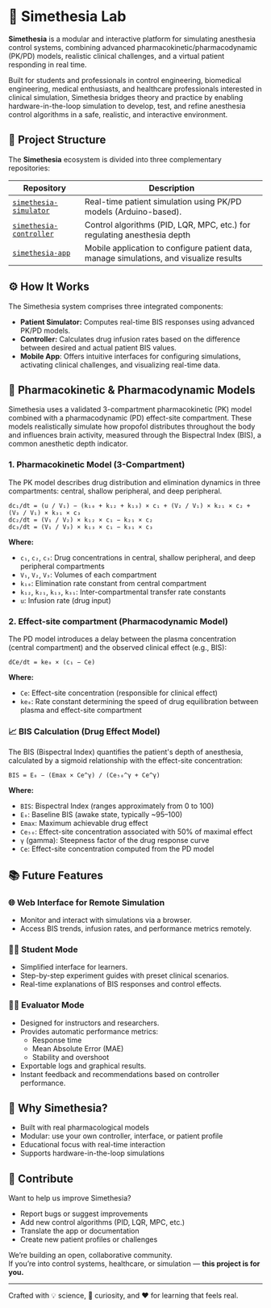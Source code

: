 # 🧠 Simethesia Lab

**Simethesia** is a modular and interactive platform for simulating anesthesia control systems, combining advanced pharmacokinetic/pharmacodynamic (PK/PD) models, realistic clinical challenges, and a virtual patient responding in real time.

Built for students and professionals in control engineering, biomedical engineering, medical enthusiasts, and healthcare professionals interested in clinical simulation, Simethesia bridges theory and practice by enabling hardware-in-the-loop simulation to develop, test, and refine anesthesia control algorithms in a safe, realistic, and interactive environment.

## 🔗 Project Structure

The **Simethesia** ecosystem is divided into three complementary repositories:

| Repository | Description |
|------------|-------------|
| [`simethesia-simulator`](https://github.com/simethesia/simethesia-simulator) | Real-time patient simulation using PK/PD models (Arduino-based). |
| [`simethesia-controller`](https://github.com/simethesia/simethesia-controller) | Control algorithms (PID, LQR, MPC, etc.) for regulating anesthesia depth |
| [`simethesia-app`](https://github.com/simethesia/simethesia-app) | Mobile application to configure patient data, manage simulations, and visualize results |

## ⚙️ How It Works

The Simethesia system comprises three integrated components:

- **Patient Simulator:** Computes real-time BIS responses using advanced PK/PD models.
- **Controller:** Calculates drug infusion rates based on the difference between desired and actual patient BIS values.
- **Mobile App**: Offers intuitive interfaces for configuring simulations, activating clinical challenges, and visualizing real-time data.


## 🧪 Pharmacokinetic & Pharmacodynamic Models

Simethesia uses a validated 3-compartment pharmacokinetic (PK) model combined with a pharmacodynamic (PD) effect-site compartment. These models realistically simulate how propofol distributes throughout the body and influences brain activity, measured through the Bispectral Index (BIS), a common anesthetic depth indicator.

### 1. Pharmacokinetic Model (3-Compartment)

The PK model describes drug distribution and elimination dynamics in three compartments: central, shallow peripheral, and deep peripheral.

```text
dc₁/dt = (u / V₁) − (k₁₀ + k₁₂ + k₁₃) × c₁ + (V₂ / V₁) × k₂₁ × c₂ + (V₃ / V₁) × k₃₁ × c₃  
dc₂/dt = (V₁ / V₂) × k₁₂ × c₁ − k₂₁ × c₂  
dc₃/dt = (V₁ / V₃) × k₁₃ × c₁ − k₃₁ × c₃
```
**Where:**

- `c₁`, `c₂`, `c₃`: Drug concentrations in central, shallow peripheral, and deep peripheral compartments  
- `V₁`, `V₂`, `V₃`: Volumes of each compartment  
- `k₁₀`: Elimination rate constant from central compartment  
- `k₁₂`, `k₂₁`, `k₁₃`, `k₃₁`: Inter-compartmental transfer rate constants  
- `u`: Infusion rate (drug input)

### 2. Effect-site compartment (Pharmacodynamic Model)

The PD model introduces a delay between the plasma concentration (central compartment) and the observed clinical effect (e.g., BIS):

```text
dCe/dt = ke₀ × (c₁ − Ce)
```
**Where:**

- `Ce`: Effect-site concentration (responsible for clinical effect)  
- `ke₀`: Rate constant determining the speed of drug equilibration between plasma and effect-site compartment

### 📈 BIS Calculation (Drug Effect Model)

The BIS (Bispectral Index) quantifies the patient's depth of anesthesia, calculated by a sigmoid relationship with the effect-site concentration:

```text
BIS = E₀ − (Emax × Ce^γ) / (Ce₅₀^γ + Ce^γ)
```

**Where:**

- `BIS`: Bispectral Index (ranges approximately from 0 to 100)  
- `E₀`: Baseline BIS (awake state, typically ~95–100)  
- `Emax`: Maximum achievable drug effect  
- `Ce₅₀`: Effect-site concentration associated with 50% of maximal effect  
- `γ` (gamma): Steepness factor of the drug response curve  
- `Ce`: Effect-site concentration computed from the PD model

## 📚 Future Features

### 🌐 Web Interface for Remote Simulation
- Monitor and interact with simulations via a browser.
- Access BIS trends, infusion rates, and performance metrics remotely.

### 👨‍🎓 Student Mode
- Simplified interface for learners.
- Step-by-step experiment guides with preset clinical scenarios.
- Real-time explanations of BIS responses and control effects.

### 👩‍🏫 Evaluator Mode
- Designed for instructors and researchers.
- Provides automatic performance metrics:
  - Response time
  - Mean Absolute Error (MAE)
  - Stability and overshoot
- Exportable logs and graphical results.
- Instant feedback and recommendations based on controller performance.

## 🧠 Why Simethesia?

- Built with real pharmacological models  
- Modular: use your own controller, interface, or patient profile  
- Educational focus with real-time interaction  
- Supports hardware-in-the-loop simulations  

## 🤝 Contribute

Want to help us improve Simethesia?

- Report bugs or suggest improvements  
- Add new control algorithms (PID, LQR, MPC, etc.)  
- Translate the app or documentation  
- Create new patient profiles or challenges  

We’re building an open, collaborative community.  
If you’re into control systems, healthcare, or simulation — **this project is for you.**

---

Crafted with 💡 science, 💉 curiosity, and ❤️ for learning that feels real.




